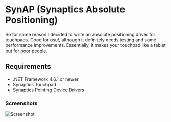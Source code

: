# SynAP (Synaptics Absolute Positioning)
So for some reason I decided to write an absolute positioning driver for touchpads. Good for osu!, although it definitely needs testing and some performance improvements. Essentially, it makes your touchpad like a tablet but for poor people.

## Requirements
* .NET Framework 4.6.1 or newer
* Synaptics Touchpad
* Synaptics Pointing Device Drivers
### Screenshots

![Screenshot](https://i.imgur.com/xjCS4gl.png)